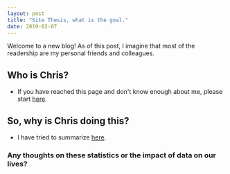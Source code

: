 ```yaml
---
layout: post
title: "Site Thesis, what is the goal."
date: 2019-02-07
---
```


Welcome to a new blog! As of this post, I imagine that most of the readership are my personal friends and colleagues.

## Who is Chris?
* If you have reached this page and don't know enough about me, please start [here](/cv).

## So, why is Chris doing this?
* I have tried to summarize [here](/about).

### Any thoughts on these statistics or the impact of data on our lives?
